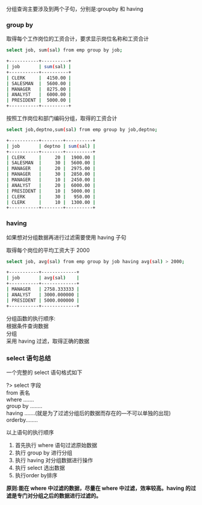 分组查询主要涉及到两个子句，分别是:groupby 和 having

### group by

取得每个工作岗位的工资合计，要求显示岗位名称和工资合计

```bash
select job, sum(sal) from emp group by job;

+-----------+----------+
| job       | sum(sal) |
+-----------+----------+
| CLERK     |  4150.00 |
| SALESMAN  |  5600.00 |
| MANAGER   |  8275.00 |
| ANALYST   |  6000.00 |
| PRESIDENT |  5000.00 |
+-----------+----------+

```

按照工作岗位和部门编码分组，取得的工资合计

```bash
select job,deptno,sum(sal) from emp group by job,deptno;

+-----------+--------+----------+
| job       | deptno | sum(sal) |
+-----------+--------+----------+
| CLERK     |     20 |  1900.00 |
| SALESMAN  |     30 |  5600.00 |
| MANAGER   |     20 |  2975.00 |
| MANAGER   |     30 |  2850.00 |
| MANAGER   |     10 |  2450.00 |
| ANALYST   |     20 |  6000.00 |
| PRESIDENT |     10 |  5000.00 |
| CLERK     |     30 |   950.00 |
| CLERK     |     10 |  1300.00 |
+-----------+--------+----------+

```

### having
如果想对分组数据再进行过滤需要使用 having 子句  

取得每个岗位的平均工资大于 2000

```bash
select job, avg(sal) from emp group by job having avg(sal) > 2000;

+-----------+-------------+
| job       | avg(sal)    |
+-----------+-------------+
| MANAGER   | 2758.333333 |
| ANALYST   | 3000.000000 |
| PRESIDENT | 5000.000000 |
+-----------+-------------+

```

分组函数的执行顺序:   
根据条件查询数据  
分组  
采用 having 过滤，取得正确的数据  


### select 语句总结

一个完整的 select 语句格式如下 

?>
select 字段  
from 表名  
where .......  
group by ........  
having .......(就是为了过滤分组后的数据而存在的—不可以单独的出现)  
orderby........  

以上语句的执行顺序   
1. 首先执行 where 语句过滤原始数据  
2. 执行 group by 进行分组  
3. 执行 having 对分组数据进行操作  
4. 执行 select 选出数据  
5. 执行order by排序  

**原则:能在 where 中过滤的数据，尽量在 where 中过滤，效率较高。having 的过滤是专门对分组之后的数据进行过滤的。**